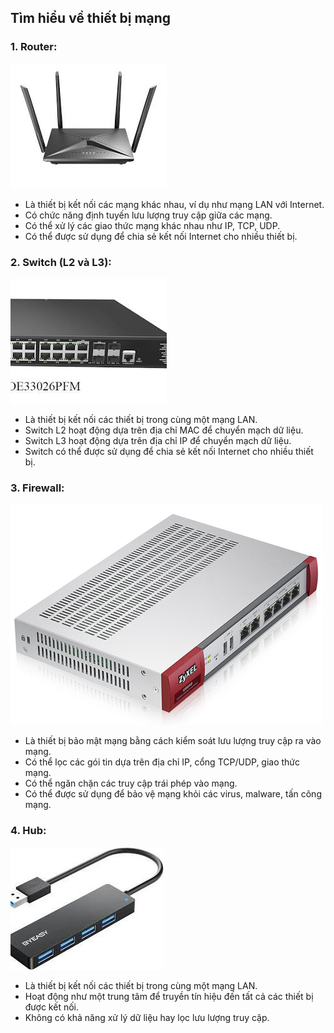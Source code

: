 ## Tìm hiểu về thiết bị mạng

### 1. Router:

![VTP](../images/router.png)

- Là thiết bị kết nối các mạng khác nhau, ví dụ như mạng LAN với Internet.
- Có chức năng định tuyến lưu lượng truy cập giữa các mạng.
- Có thể xử lý các giao thức mạng khác nhau như IP, TCP, UDP.
- Có thể được sử dụng để chia sẻ kết nối Internet cho nhiều thiết bị.

### 2. Switch (L2 và L3):

![VTP](../images/switch.png)

- Là thiết bị kết nối các thiết bị trong cùng một mạng LAN.
- Switch L2 hoạt động dựa trên địa chỉ MAC để chuyển mạch dữ liệu.
- Switch L3 hoạt động dựa trên địa chỉ IP để chuyển mạch dữ liệu.
- Switch có thể được sử dụng để chia sẻ kết nối Internet cho nhiều thiết bị.

### 3. Firewall:

![VTP](../images/firewall.png)

- Là thiết bị bảo mật mạng bằng cách kiểm soát lưu lượng truy cập ra vào mạng.
- Có thể lọc các gói tin dựa trên địa chỉ IP, cổng TCP/UDP, giao thức mạng.
- Có thể ngăn chặn các truy cập trái phép vào mạng.
- Có thể được sử dụng để bảo vệ mạng khỏi các virus, malware, tấn công mạng.

### 4. Hub:

![VTP](../images/hub.png)

- Là thiết bị kết nối các thiết bị trong cùng một mạng LAN.
- Hoạt động như một trung tâm để truyền tín hiệu đến tất cả các thiết bị được kết nối.
- Không có khả năng xử lý dữ liệu hay lọc lưu lượng truy cập.

